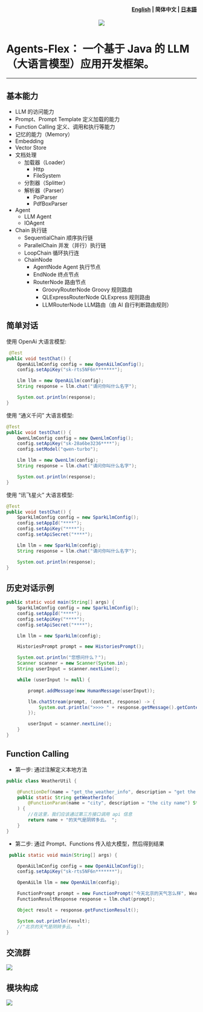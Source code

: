 <h4 align="right"><a href="./readme.md">English</a> | <strong>简体中文</strong> | <a href="./readme_ja.md">日本語</a></h4>

<p align="center">
    <img src="./docs/assets/images/banner.png"/>
</p>



# Agents-Flex： 一个基于 Java 的 LLM（大语言模型）应用开发框架。

---

## 基本能力

- LLM 的访问能力
- Prompt、Prompt Template 定义加载的能力
- Function Calling 定义、调用和执行等能力
- 记忆的能力（Memory）
- Embedding
- Vector Store
- 文档处理
  - 加载器（Loader）
    - Http
    - FileSystem
  - 分割器（Splitter）
  - 解析器（Parser）
    - PoiParser
    - PdfBoxParser
- Agent
  - LLM Agent
  - IOAgent
- Chain 执行链
    - SequentialChain 顺序执行链
    - ParallelChain 并发（并行）执行链
    - LoopChain 循环执行连
    - ChainNode
        - AgentNode Agent 执行节点
        - EndNode 终点节点
        - RouterNode 路由节点
          - GroovyRouterNode Groovy 规则路由
          - QLExpressRouterNode QLExpress 规则路由
          - LLMRouterNode LLM路由（由 AI 自行判断路由规则）

## 简单对话

使用 OpenAi 大语言模型:

```java
 @Test
public void testChat() {
    OpenAiLlmConfig config = new OpenAiLlmConfig();
    config.setApiKey("sk-rts5NF6n*******");

    Llm llm = new OpenAiLlm(config);
    String response = llm.chat("请问你叫什么名字");

    System.out.println(response);
}
```

使用 “通义千问” 大语言模型:

```java
@Test
public void testChat() {
    QwenLlmConfig config = new QwenLlmConfig();
    config.setApiKey("sk-28a6be3236****");
    config.setModel("qwen-turbo");

    Llm llm = new QwenLlm(config);
    String response = llm.chat("请问你叫什么名字");

    System.out.println(response);
}
```



使用 “讯飞星火” 大语言模型:

```java
@Test
public void testChat() {
    SparkLlmConfig config = new SparkLlmConfig();
    config.setAppId("****");
    config.setApiKey("****");
    config.setApiSecret("****");

    Llm llm = new SparkLlm(config);
    String response = llm.chat("请问你叫什么名字");

    System.out.println(response);
}
```

## 历史对话示例


```java
public static void main(String[] args) {
    SparkLlmConfig config = new SparkLlmConfig();
    config.setAppId("****");
    config.setApiKey("****");
    config.setApiSecret("****");

    Llm llm = new SparkLlm(config);

    HistoriesPrompt prompt = new HistoriesPrompt();

    System.out.println("您想问什么？");
    Scanner scanner = new Scanner(System.in);
    String userInput = scanner.nextLine();

    while (userInput != null) {

        prompt.addMessage(new HumanMessage(userInput));

        llm.chatStream(prompt, (context, response) -> {
            System.out.println(">>>> " + response.getMessage().getContent());
        });

        userInput = scanner.nextLine();
    }
}
```



## Function Calling

- 第一步: 通过注解定义本地方法

```java
public class WeatherUtil {

    @FunctionDef(name = "get_the_weather_info", description = "get the weather info")
    public static String getWeatherInfo(
        @FunctionParam(name = "city", description = "the city name") String name
    ) {
        //在这里，我们应该通过第三方接口调用 api 信息
        return name + "的天气是阴转多云。 ";
    }
}

```

- 第二步: 通过 Prompt、Functions 传入给大模型，然后得到结果

```java
 public static void main(String[] args) {

    OpenAiLlmConfig config = new OpenAiLlmConfig();
    config.setApiKey("sk-rts5NF6n*******");

    OpenAiLlm llm = new OpenAiLlm(config);

    FunctionPrompt prompt = new FunctionPrompt("今天北京的天气怎么样", WeatherUtil.class);
    FunctionResultResponse response = llm.chat(prompt);

    Object result = response.getFunctionResult();

    System.out.println(result);
    //"北京的天气是阴转多云。 "
}
```

## 交流群

![](./docs/assets/images/wechat-group.png)



## 模块构成

![](./docs/assets/images/modules.jpg)
